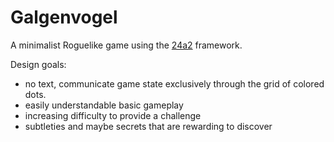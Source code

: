 # Galgenvogel

A minimalist Roguelike game using the [24a2](https://github.com/jamesroutley/24a2) framework.

Design goals: 

* no text, communicate game state exclusively through the grid of colored dots.
* easily understandable basic gameplay
* increasing difficulty to provide a challenge
* subtleties and maybe secrets that are rewarding to discover
